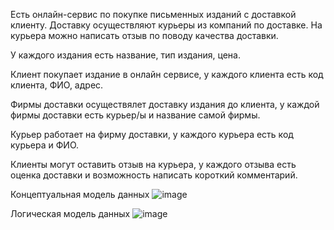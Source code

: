 Есть онлайн-сервис по покупке письменных изданий с доставкой клиенту. Доставку осуществляют курьеры из компаний по доставке. На курьера можно написать отзыв по поводу качества доставки. 

У каждого издания есть название, тип издания, цена.

Клиент покупает издание в онлайн сервисе, у каждого клиента есть код клиента, ФИО, адрес.

Фирмы доставки осуществялет доставку издания до клиента, у каждой фирмы доставки есть курьер/ы и название самой фирмы.

Курьер работает на фирму доставки, у каждого курьера есть код курьера и ФИО.

Клиенты могут оставить отзыв на курьера, у каждого отзыва есть оценка доставки и возможность написать короткий комментарий.

Концептуальная модель данных
![image](https://github.com/NellBaZZ/web_lab2/assets/117501803/3adf32e0-ee66-4933-8c31-0fb5ac3f7e55)


Логическая модель данных
![image](https://github.com/NellBaZZ/web_lab2/assets/117501803/1525c896-913f-48c2-8dfb-ff6ffce4738d)


